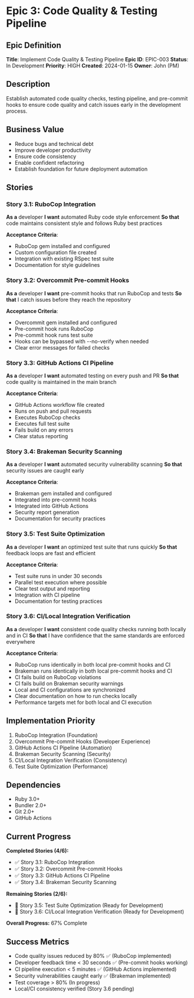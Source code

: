 # Epic 3: Code Quality & Testing Pipeline

## Epic Definition
**Title**: Implement Code Quality & Testing Pipeline
**Epic ID**: EPIC-003
**Status**: In Development
**Priority**: HIGH
**Created**: 2024-01-15
**Owner**: John (PM)

## Description
Establish automated code quality checks, testing pipeline, and pre-commit hooks to ensure code quality and catch issues early in the development process.

## Business Value
- Reduce bugs and technical debt
- Improve developer productivity
- Ensure code consistency
- Enable confident refactoring
- Establish foundation for future deployment automation

## Stories

### Story 3.1: RuboCop Integration
**As a** developer
**I want** automated Ruby code style enforcement
**So that** code maintains consistent style and follows Ruby best practices

**Acceptance Criteria**:
- RuboCop gem installed and configured
- Custom configuration file created
- Integration with existing RSpec test suite
- Documentation for style guidelines

### Story 3.2: Overcommit Pre-commit Hooks
**As a** developer
**I want** pre-commit hooks that run RuboCop and tests
**So that** I catch issues before they reach the repository

**Acceptance Criteria**:
- Overcommit gem installed and configured
- Pre-commit hook runs RuboCop
- Pre-commit hook runs test suite
- Hooks can be bypassed with --no-verify when needed
- Clear error messages for failed checks

### Story 3.3: GitHub Actions CI Pipeline
**As a** developer
**I want** automated testing on every push and PR
**So that** code quality is maintained in the main branch

**Acceptance Criteria**:
- GitHub Actions workflow file created
- Runs on push and pull requests
- Executes RuboCop checks
- Executes full test suite
- Fails build on any errors
- Clear status reporting

### Story 3.4: Brakeman Security Scanning
**As a** developer
**I want** automated security vulnerability scanning
**So that** security issues are caught early

**Acceptance Criteria**:
- Brakeman gem installed and configured
- Integrated into pre-commit hooks
- Integrated into GitHub Actions
- Security report generation
- Documentation for security practices

### Story 3.5: Test Suite Optimization
**As a** developer
**I want** an optimized test suite that runs quickly
**So that** feedback loops are fast and efficient

**Acceptance Criteria**:
- Test suite runs in under 30 seconds
- Parallel test execution where possible
- Clear test output and reporting
- Integration with CI pipeline
- Documentation for testing practices

### Story 3.6: CI/Local Integration Verification
**As a** developer
**I want** consistent code quality checks running both locally and in CI
**So that** I have confidence that the same standards are enforced everywhere

**Acceptance Criteria**:
- RuboCop runs identically in both local pre-commit hooks and CI
- Brakeman runs identically in both local pre-commit hooks and CI
- CI fails build on RuboCop violations
- CI fails build on Brakeman security warnings
- Local and CI configurations are synchronized
- Clear documentation on how to run checks locally
- Performance targets met for both local and CI execution

## Implementation Priority
1. RuboCop Integration (Foundation)
2. Overcommit Pre-commit Hooks (Developer Experience)
3. GitHub Actions CI Pipeline (Automation)
4. Brakeman Security Scanning (Security)
5. CI/Local Integration Verification (Consistency)
6. Test Suite Optimization (Performance)

## Dependencies
- Ruby 3.0+
- Bundler 2.0+
- Git 2.0+
- GitHub Actions

## Current Progress

**Completed Stories (4/6):**
- ✅ Story 3.1: RuboCop Integration
- ✅ Story 3.2: Overcommit Pre-commit Hooks  
- ✅ Story 3.3: GitHub Actions CI Pipeline
- ✅ Story 3.4: Brakeman Security Scanning

**Remaining Stories (2/6):**
- 🔄 Story 3.5: Test Suite Optimization (Ready for Development)
- 🔄 Story 3.6: CI/Local Integration Verification (Ready for Development)

**Overall Progress:** 67% Complete

## Success Metrics
- Code quality issues reduced by 80% ✅ (RuboCop implemented)
- Developer feedback time < 30 seconds ✅ (Pre-commit hooks working)
- CI pipeline execution < 5 minutes ✅ (GitHub Actions implemented)
- Security vulnerabilities caught early ✅ (Brakeman implemented)
- Test coverage > 80% (In progress)
- Local/CI consistency verified (Story 3.6 pending)
